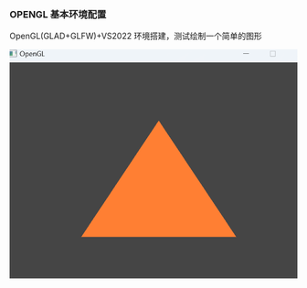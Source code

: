 ### OPENGL 基本环境配置

OpenGL(GLAD+GLFW)+VS2022 环境搭建，测试绘制一个简单的图形

![image-20240104153105398](.\demo.png)